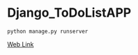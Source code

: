 # Django_ToDoListAPP 

`python manage.py runserver`

[Web Link](https://young-dawn-83765.herokuapp.com/)
